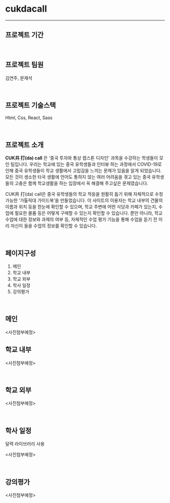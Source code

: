 # cukdacall

---

## 프로젝트 기간


<br>

## 프로젝트 팀원

김연주, 문재석

<br>



## 프로젝트 기술스택


Html, Css, React, Sass

<br>


## 프로젝트 소개

**CUK共 打(da) call** 은 '중국 투자와 통상 캡스톤 디자인' 과목을 수강하는 학생들이 모인 팀입니다.
우리는 학교에 있는 중국 유학생들과 인터뷰 하는 과정에서 COVID-19로 인해 중국 유학생들이 학교 생활에서 고립감을 느끼는 문제가 있음을 알게 되었습니다. 모든 것이 생소한 타국 생활에  언어도 통하지 않는 여러 어려움을 겪고 있는 중국 유학생들의 고충은 함께 학교생활을 하는 입장에서 꼭 해결해 주고싶은 문제였습니다.

CUK共 打(da) call은 중국 유학생들의 학교 적응을 원활히 돕기 위해 자체적으로 수정 가능한 ‘가톨릭대 가이드북’을 만들었습니다. 이 사이트의 이용자는 학교 내부의 건물의 이름과 위치 등을 한눈에 확인할 수 있으며, 학교 주변에 어떤 식당과 카페가 있는지, 수업에 필요한 물품 등은 어떻게 구매할 수 있는지 확인할 수 있습니다. 뿐만 아니라, 학교 수업에 대한 정보와 과제의 여부 등, 자체적인 수업 평가 기능을 통해 수업을 듣기 전 미리 자신이 들을 수업의 정보를 확인할 수 있습니다. 



<br>





## 페이지구성

<ol>
  <li>메인</li>
  <li>학교 내부</li>
  <li>학교 외부</li>
  <li>학사 일정</li>
  <li>강의평가</li>
</ol>


<br>

## 메인

<사진첨부예정>


## 학교 내부

<사진첨부예정>

<br>

## 학교 외부 

<사진첨부예정>

<br>

## 학사 일정

달력 라이브러리 사용 

<사진첨부예정>

<br>

## 강의평가 

<사진첨부예정>

